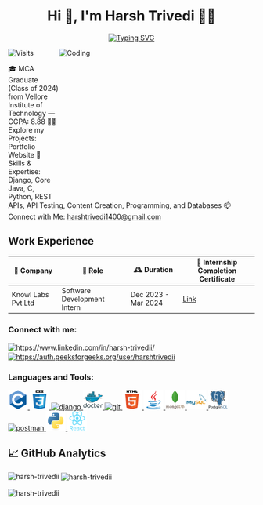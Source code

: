 <h1 align="center">Hi 👋, I'm Harsh Trivedi 👨‍💻</h1>

<p align="center">
  <a href="https://readme-typing-svg.demolab.com/demo/">
    <img src="https://readme-typing-svg.demolab.com?font=Fragment+Mono&weight=500&size=20&pause=1000&color=3547D4&center=true&vCenter=true&width=435&lines=Backend+Developer;MCA+Graduate;YouTuber" alt="Typing SVG">
  </a>
</p>
<img align="right" alt="Coding" width="400" height="300" src="https://miro.medium.com/v2/resize:fit:1360/0*7Q3yvSIv_t0ioJ-Z.gif">

<img alt="Visits" src="https://visitcount.itsvg.in/api?id=harsh-trivedii&label=Profile%20Impressions%20&color=1&icon=3&pretty=false">

🎓 MCA Graduate (Class of 2024) from Vellore Institute of Technology — CGPA: 8.88
👨‍💻 Explore my Projects: Portfolio Website
💬 Skills & Expertise: Django, Core Java, C, Python, REST APIs, API Testing, Content Creation, Programming, and Databases
📫 Connect with Me: harshtrivedi1400@gmail.com

## Work Experience

| 🏢 Company              | 💼 Role                    | 🕰️ Duration            | 🔗 Internship Completion Certificate                                  |
|-------------------------|----------------------------|------------------------|-----------------------------------------------------------------------|
| Knowl Labs Pvt Ltd      | Software Development Intern | Dec 2023 - Mar 2024    | [Link](https://drive.google.com/file/d/1DWhgTng6wP1JhCd1fZgHd7BoGO6AJ65p/view) |


<h3 align="left">Connect with me:</h3>
<p align="left">
<a href="https://linkedin.com/in/https://www.linkedin.com/in/harsh-trivedii/" target="blank"><img align="center" src="https://raw.githubusercontent.com/rahuldkjain/github-profile-readme-generator/master/src/images/icons/Social/linked-in-alt.svg" alt="https://www.linkedin.com/in/harsh-trivedii/" height="30" width="40" /></a>
<a href="https://auth.geeksforgeeks.org/user/https://auth.geeksforgeeks.org/user/harshtrivedii" target="blank"><img align="center" src="https://raw.githubusercontent.com/rahuldkjain/github-profile-readme-generator/master/src/images/icons/Social/geeks-for-geeks.svg" alt="https://auth.geeksforgeeks.org/user/harshtrivedii" height="30" width="40" /></a>
</p>

<h3 align="left">Languages and Tools:</h3>
<p align="left"> <a href="https://www.cprogramming.com/" target="_blank" rel="noreferrer"> <img src="https://raw.githubusercontent.com/devicons/devicon/master/icons/c/c-original.svg" alt="c" width="40" height="40"/> </a> <a href="https://www.w3schools.com/css/" target="_blank" rel="noreferrer"> <img src="https://raw.githubusercontent.com/devicons/devicon/master/icons/css3/css3-original-wordmark.svg" alt="css3" width="40" height="40"/> </a> <a href="https://www.djangoproject.com/" target="_blank" rel="noreferrer"> <img src="https://cdn.worldvectorlogo.com/logos/django.svg" alt="django" width="40" height="40"/> </a> <a href="https://www.docker.com/" target="_blank" rel="noreferrer"> <img src="https://raw.githubusercontent.com/devicons/devicon/master/icons/docker/docker-original-wordmark.svg" alt="docker" width="40" height="40"/> </a> <a href="https://git-scm.com/" target="_blank" rel="noreferrer"> <img src="https://www.vectorlogo.zone/logos/git-scm/git-scm-icon.svg" alt="git" width="40" height="40"/> </a> <a href="https://www.w3.org/html/" target="_blank" rel="noreferrer"> <img src="https://raw.githubusercontent.com/devicons/devicon/master/icons/html5/html5-original-wordmark.svg" alt="html5" width="40" height="40"/> </a> <a href="https://www.java.com" target="_blank" rel="noreferrer"> <img src="https://raw.githubusercontent.com/devicons/devicon/master/icons/java/java-original.svg" alt="java" width="40" height="40"/> </a> <a href="https://www.mongodb.com/" target="_blank" rel="noreferrer"> <img src="https://raw.githubusercontent.com/devicons/devicon/master/icons/mongodb/mongodb-original-wordmark.svg" alt="mongodb" width="40" height="40"/> </a> <a href="https://www.mysql.com/" target="_blank" rel="noreferrer"> <img src="https://raw.githubusercontent.com/devicons/devicon/master/icons/mysql/mysql-original-wordmark.svg" alt="mysql" width="40" height="40"/> </a> <a href="https://www.postgresql.org" target="_blank" rel="noreferrer"> <img src="https://raw.githubusercontent.com/devicons/devicon/master/icons/postgresql/postgresql-original-wordmark.svg" alt="postgresql" width="40" height="40"/> </a> <a href="https://postman.com" target="_blank" rel="noreferrer"> <img src="https://www.vectorlogo.zone/logos/getpostman/getpostman-icon.svg" alt="postman" width="40" height="40"/> </a> <a href="https://www.python.org" target="_blank" rel="noreferrer"> <img src="https://raw.githubusercontent.com/devicons/devicon/master/icons/python/python-original.svg" alt="python" width="40" height="40"/> </a> <a href="https://reactjs.org/" target="_blank" rel="noreferrer"> <img src="https://raw.githubusercontent.com/devicons/devicon/master/icons/react/react-original-wordmark.svg" alt="react" width="40" height="40"/> </a> </p>

## 📈 GitHub Analytics

<p><img align="left" src="https://github-readme-stats.vercel.app/api/top-langs?username=harsh-trivedii&show_icons=true&locale=en&layout=compact" alt="harsh-trivedii" /></p>

<p>&nbsp;<img align="center" src="https://github-readme-stats.vercel.app/api?username=harsh-trivedii&show_icons=true&locale=en" alt="harsh-trivedii" /></p>

<p><img align="center" src="https://github-readme-streak-stats.herokuapp.com/?user=harsh-trivedii&" alt="harsh-trivedii" /></p>

